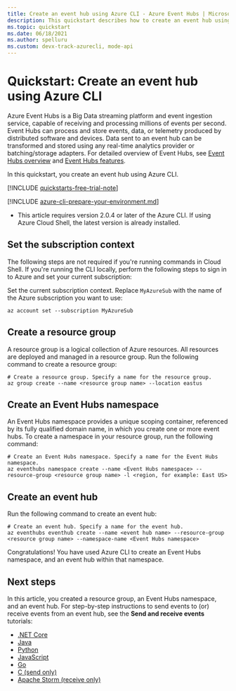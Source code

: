 ```yaml
---
title: Create an event hub using Azure CLI - Azure Event Hubs | Microsoft Docs
description: This quickstart describes how to create an event hub using Azure CLI and then send and receive events using Java.
ms.topic: quickstart
ms.date: 06/18/2021
ms.author: spelluru
ms.custom: devx-track-azurecli, mode-api
---
```


# Quickstart: Create an event hub using Azure CLI

Azure Event Hubs is a Big Data streaming platform and event ingestion service, capable of receiving and processing millions of events per second. Event Hubs can process and store events, data, or telemetry produced by distributed software and devices. Data sent to an event hub can be transformed and stored using any real-time analytics provider or batching/storage adapters. For detailed overview of Event Hubs, see [Event Hubs overview](event-hubs-about.md) and [Event Hubs features](event-hubs-features.md).

In this quickstart, you create an event hub using Azure CLI.

[!INCLUDE [quickstarts-free-trial-note](../../includes/quickstarts-free-trial-note.md)]

[!INCLUDE [azure-cli-prepare-your-environment.md](../../includes/azure-cli-prepare-your-environment.md)]

- This article requires version 2.0.4 or later of the Azure CLI. If using Azure Cloud Shell, the latest version is already installed.

## Set the subscription context

The following steps are not required if you're running commands in Cloud Shell. If you're running the CLI locally, perform the following steps to sign in to Azure and set your current subscription:

Set the current subscription context. Replace `MyAzureSub` with the name of the Azure subscription you want to use:

```azurecli-interactive
az account set --subscription MyAzureSub
``` 

## Create a resource group
A resource group is a logical collection of Azure resources. All resources are deployed and managed in a resource group. Run the following command to create a resource group:

```azurecli-interactive
# Create a resource group. Specify a name for the resource group.
az group create --name <resource group name> --location eastus
```

## Create an Event Hubs namespace
An Event Hubs namespace provides a unique scoping container, referenced by its fully qualified domain name, in which you create one or more event hubs. To create a namespace in your resource group, run the following command:

```azurecli-interactive
# Create an Event Hubs namespace. Specify a name for the Event Hubs namespace.
az eventhubs namespace create --name <Event Hubs namespace> --resource-group <resource group name> -l <region, for example: East US>
```

## Create an event hub
Run the following command to create an event hub:

```azurecli-interactive
# Create an event hub. Specify a name for the event hub. 
az eventhubs eventhub create --name <event hub name> --resource-group <resource group name> --namespace-name <Event Hubs namespace>
```

Congratulations! You have used Azure CLI to create an Event Hubs namespace, and an event hub within that namespace. 

## Next steps

In this article, you created a resource group, an Event Hubs namespace, and an event hub. For step-by-step instructions to send events to (or) receive events from an event hub, see the **Send and receive events** tutorials: 

- [.NET Core](event-hubs-dotnet-standard-getstarted-send.md)
- [Java](event-hubs-java-get-started-send.md)
- [Python](event-hubs-python-get-started-send.md)
- [JavaScript](event-hubs-node-get-started-send.md)
- [Go](event-hubs-go-get-started-send.md)
- [C (send only)](event-hubs-c-getstarted-send.md)
- [Apache Storm (receive only)](event-hubs-storm-getstarted-receive.md)

[create a free account]: https://azure.microsoft.com/free/?ref=microsoft.com&utm_source=microsoft.com&utm_medium=docs&utm_campaign=visualstudio
[Install the Azure CLI]: /cli/azure/install-azure-cli
[az group create]: /cli/azure/group#az_group_create
[fully qualified domain name]: https://wikipedia.org/wiki/Fully_qualified_domain_name
